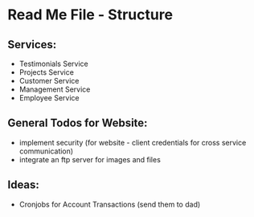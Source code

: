 # Read Me File - Structure

## Services:
- Testimonials Service
- Projects Service
- Customer Service
- Management Service
- Employee Service

## General Todos for Website:
- implement security (for website - client credentials for cross service communication)
- integrate an ftp server for images and files

## Ideas:
- Cronjobs for Account Transactions (send them to dad) 
